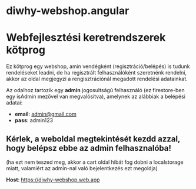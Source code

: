 # diwhy-webshop.angular
# Webfejlesztési keretrendszerek kötprog

Ez kötprog egy webshop, amin vendégként (regisztráció/belépés) is tudunk rendeléseket leadni, de ha regisztrált felhasználóként szeretnénk rendelni, akkor az oldal megjegyzi a rengisztrációnál megadott rendelési adatainkat.

Az odalhoz tartozik egy **admin** jogosultságú felhasználó (ez firestore-ben egy isAdmin mezővel van megvalósítva), amelynek az alábbiak a belépési adatai:
 - **email**: admin@gmail.com
 - **pass**: admin123

## **Kérlek, a weboldal megtekintését kezdd azzal, hogy belépsz ebbe az admin felhasznalóba!**

(ha ezt nem teszed meg, akkor a cart oldal hibát fog dobni a localstorage miatt, valamiért az admin-nal való bejelentkezés ezt megoldja)

**Host**: https://diwhy-webshop.web.app
